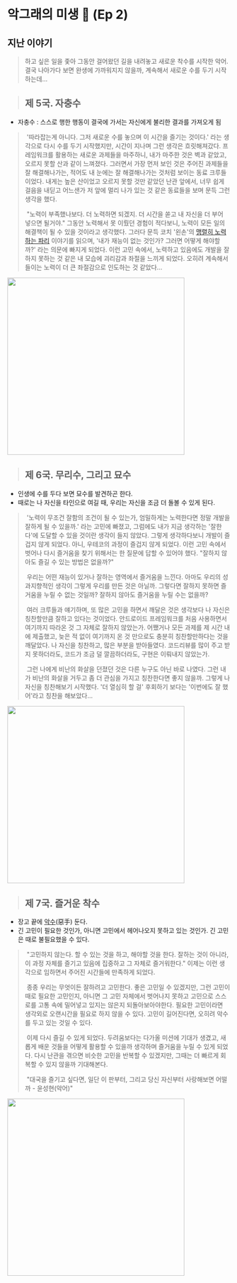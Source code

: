 
# 악그래의 미생 🐊 (Ep 2)

## 지난 이야기
> 하고 싶은 일을 좇아 그동안 걸어왔던 길을 내려놓고 새로운 착수를 시작한 악어.  
> 결국 나아가다 보면 완생에 가까워지지 않을까, 계속해서 새로운 수를 두기 시작하는데...


> ## 제 5국. 자충수
- 자충수 : 스스로 행한 행동이 결국에 가서는 자신에게 불리한 결과를 가져오게 됨

> &nbsp;'따라잡는게 아니다. 그저 새로운 수를 놓으며 이 시간을 즐기는 것이다.' 라는 생각으로 다시 수를 두기 시작했지만, 시간이 지나며 그런 생각은 흐릿해져갔다.
> 프레임워크를 활용하는 새로운 과제들을 마주하니, 내가 마주한 것은 벽과 같았고, 오르지 못할 산과 같이 느껴졌다.
> 그러면서 가장 먼저 보인 것은 주어진 과제들을 잘 해결해나가는, 적어도 내 눈에는 잘 해결해나가는 것처럼 보이는 동료 크루들이었다.
> 내게는 높은 산이었고 오르지 못할 것만 같았던 난관 앞에서, 너무 쉽게 걸음을 내딛고 어느샌가 저 앞에 멀리 나가 있는 것 같은 동료들을 보며 문득 그런 생각을 했다.
>
> &nbsp;"노력이 부족했나보다. 더 노력하면 되겠지. 더 시간을 쏟고 내 자신을 더 부어 넣으면 될거야."
> 그동안 노력해서 못 이뤘던 경험이 적다보니, 노력이 모든 일의 해결책이 될 수 있을 것이라고 생각했다.
> 그러다 문득 코치 '왼손'의 <a href="https://woowacourse.slack.com/archives/C06GD511A1E/p1715331652387809">맹렬히 노력하는 파리</a>
> 이야기를 읽으며, '내가 재능이 없는 것인가? 그러면 어떻게 해야할까?' 라는 의문에 빠지게 되었다.
> 이런 고민 속에서, 노력하고 있음에도 개발을 잘하지 못하는 것 같은 내 모습에 괴리감과 좌절을 느끼게 되었다.
> 오히려 계속해서 들이는 노력이 더 큰 좌절감으로 인도하는 것 같았다...

<img src="https://i.namu.wiki/i/juo70NNXYH3F5wN4nDOFmj2HTxMPrikMiUzRatU1D2jlW6z5KvT0qoj-IkB8S53v_8pHBm94TzHHXItJRa1cNw.webp" width="400px">


> ## 제 6국. 무리수, 그리고 묘수
- 인생에 수를 두다 보면 묘수를 발견하곤 한다.
- 때로는 나 자신을 타인으로 여길 때, 우리는 자신을 조금 더 돌볼 수 있게 된다.

> &nbsp;'노력이 무조건 잘함의 조건이 될 수 있는가, 엄밀하게는 노력한다면 정말 개발을 잘하게 될 수 있을까.' 라는 고민에 빠졌고,
> 그럼에도 내가 지금 생각하는 '잘한다'에 도달할 수 있을 것이란 생각이 들지 않았다. 그렇게 생각하다보니 개발이 즐겁지 않게 되었다.
> 아니, 우테코의 과정이 즐겁지 않게 되었다. 이런 고민 속에서 벗어나 다시 즐거움을 찾기 위해서는 한 질문에 답할 수 있어야 했다.
> "잘하지 않아도 즐길 수 있는 방법은 없을까?"
>
> &nbsp;우리는 어떤 재능이 있거나 잘하는 영역에서 즐거움을 느낀다. 아마도 우리의 성과지향적인 생각이 그렇게 우리를 만든 것은 아닐까.
> 그렇다면 잘하지 못하면 즐거움을 누릴 수 없는 것일까? 잘하지 않아도 즐거움을 누릴 수는 없을까?
>
> &nbsp;여러 크루들과 얘기하며, 또 많은 고민을 하면서 깨달은 것은 생각보다 나 자신은 칭찬할만큼 잘하고 있다는 것이었다.
> 안드로이드 프레임워크를 처음 사용하면서 여기까지 따라온 것 그 자체로 잘하지 않았는가.
> 어쨌거나 모든 과제를 제 시간 내에 제출했고, 늦은 적 없이 여기까지 온 것 만으로도 충분히 칭찬할만하다는 것을 깨달았다.
> 나 자신을 칭찬하고, 많은 부분을 받아들였다. 코드리뷰를 많이 주고 받지 못하더라도, 코드가 조금 덜 깔끔하더라도, 구현은 이뤄내지 않았는가.
>
> &nbsp;그런 나에게 비난의 화살을 던졌던 것은 다른 누구도 아닌 바로 나였다.
> 그런 내가 비난의 화살을 거두고 좀 더 관심을 가지고 칭찬한다면 좋지 않을까. 그렇게 나 자신을 칭찬해보기 시작했다.
> '더 열심히 할 걸' 후회하기 보다는 '이번에도 잘 했어'라고 칭찬을 해보았다...

<img src="https://img4.yna.co.kr/etc/inner/KR/2014/11/04/AKR20141104166400005_01_i_P4.jpg" width="400px">


> ## 제 7국. 즐거운 착수
- 장고 끝에 <a href="https://namu.wiki/w/%EC%95%85%EC%88%98(%EB%8F%99%EC%9D%8C%EC%9D%B4%EC%9D%98%EC%96%B4)#toc">악수</a>(惡手) 둔다.
- 긴 고민이 필요한 것인가, 아니면 고민에서 헤어나오지 못하고 있는 것인가. 긴 고민은 때로 불필요했을 수 있다.

> &nbsp;"고민하지 않는다. 할 수 있는 것을 하고, 해야할 것을 한다. 잘하는 것이 아니라, 이 과정 자체를 즐기고 있음에 집중하고 그 자체로 즐거워한다."
> 이제는 이런 생각으로 임하면서 주어진 시간들에 만족하게 되었다.
>
> &nbsp;종종 우리는 무엇이든 잘하려고 고민한다. 좋은 고민일 수 있겠지만, 그런 고민이 때로 필요한 고민인지, 아니면 그 고민 자체에서 벗어나지 못하고 고민으로 스스로를 고통 속에 밀어넣고 있지는 않은지 되돌아보아야한다.
> 필요한 고민이라면 생각외로 오랜시간을 필요로 하지 않을 수 있다. 고민이 길어진다면, 오히려 악수를 두고 있는 것일 수 있다.
>
> &nbsp;이제 다시 즐길 수 있게 되었다. 두려움보다는 다가올 미션에 기대가 생겼고, 새롭게 배운 것들을 어떻게 활용할 수 있을까 생각하며 즐거움을 누릴 수 있게 되었다.
> 다시 난관을 겪으면 비슷한 고민을 반복할 수 있겠지만, 그때는 더 빠르게 회복할 수 있지 않을까 기대해본다.
>
> &nbsp;"대국을 즐기고 싶다면, 일단 이 판부터, 그리고 당신 자신부터 사랑해보면 어떨까 - 윤성현(악어)"

<img src="https://t1.daumcdn.net/thumb/R720x0/?fname=http://t1.daumcdn.net/brunch/service/user/2xX/image/elhjUuNx04T1wYEORrdFQDtf5Ik.jpg" width="400px">